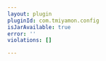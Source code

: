 ```yaml
---
layout: plugin
pluginId: com.tmiyamon.config
isJarAvailable: true
error: ''
violations: []

---
```

